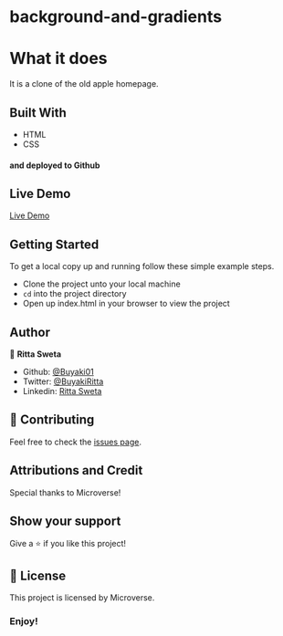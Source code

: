 # background-and-gradients

# What it does
It is a clone of the old apple homepage.

## Built With
- HTML
- CSS
#### and deployed to Github

## Live Demo

[Live Demo](https://admiring-kalam-42d8ae.netlify.com/)

## Getting Started

To get a local copy up and running follow these simple example steps.
- Clone the project unto your local machine
- `cd` into the project directory
- Open up index.html in your browser to view the project

## Author

👤 **Ritta Sweta**

- Github: [@Buyaki01]((https://github.com/Buyaki01))
- Twitter: [@BuyakiRitta](https://twitter.com/BuyakiRitta)
- Linkedin: [Ritta Sweta](https://www.linkedin.com/in/ritta-sweta/)

## 🤝 Contributing

Feel free to check the [issues page](https://github.com/Buyaki01/background-and-gradients/issues).

## Attributions and Credit
Special thanks to Microverse!

## Show your support

Give a ⭐️ if you like this project!

## 📝 License

This project is licensed by Microverse.

### Enjoy!
